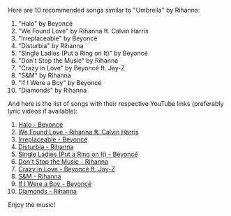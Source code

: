Here are 10 recommended songs similar to "Umbrella" by Rihanna:

1. "Halo" by Beyoncé
2. "We Found Love" by Rihanna ft. Calvin Harris
3. "Irreplaceable" by Beyoncé
4. "Disturbia" by Rihanna
5. "Single Ladies (Put a Ring on It)" by Beyoncé
6. "Don't Stop the Music" by Rihanna
7. "Crazy in Love" by Beyoncé ft. Jay-Z
8. "S&M" by Rihanna
9. "If I Were a Boy" by Beyoncé
10. "Diamonds" by Rihanna

And here is the list of songs with their respective YouTube links (preferably lyric videos if available):

1. [Halo - Beyoncé](https://www.youtube.com/watch?v=bnVUHWCynig)
2. [We Found Love - Rihanna ft. Calvin Harris](https://www.youtube.com/watch?v=tg00YEETFzg)
3. [Irreplaceable - Beyoncé](https://www.youtube.com/watch?v=2EwViQxSJJQ)
4. [Disturbia - Rihanna](https://www.youtube.com/watch?v=Q2UstEZTgH8)
5. [Single Ladies (Put a Ring on It) - Beyoncé](https://www.youtube.com/watch?v=4m1EFMoRFvY)
6. [Don't Stop the Music - Rihanna](https://www.youtube.com/watch?v=yd8jh9QYfEs)
7. [Crazy in Love - Beyoncé ft. Jay-Z](https://www.youtube.com/watch?v=ViwtNLUqkMY)
8. [S&M - Rihanna](https://www.youtube.com/watch?v=KdS6HFQ_LUc)
9. [If I Were a Boy - Beyoncé](https://www.youtube.com/watch?v=AWpsOqh8q0M)
10. [Diamonds - Rihanna](https://www.youtube.com/watch?v=lWA2pjMjpBs)

Enjoy the music!
